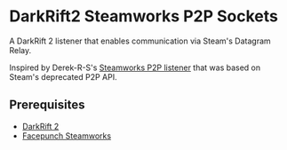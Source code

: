 # DarkRift2 Steamworks P2P Sockets
A DarkRift 2 listener that enables communication via Steam's Datagram Relay.

Inspired by Derek-R-S's [Steamworks P2P listener](https://github.com/Derek-R-S/DarkRift2_SteamworksP2P) that was based on Steam's deprecated P2P API.

## Prerequisites
- [DarkRift 2](https://assetstore.unity.com/packages/tools/network/darkrift-networking-2-95309)
- [Facepunch Steamworks](https://github.com/Facepunch/Facepunch.Steamworks)
